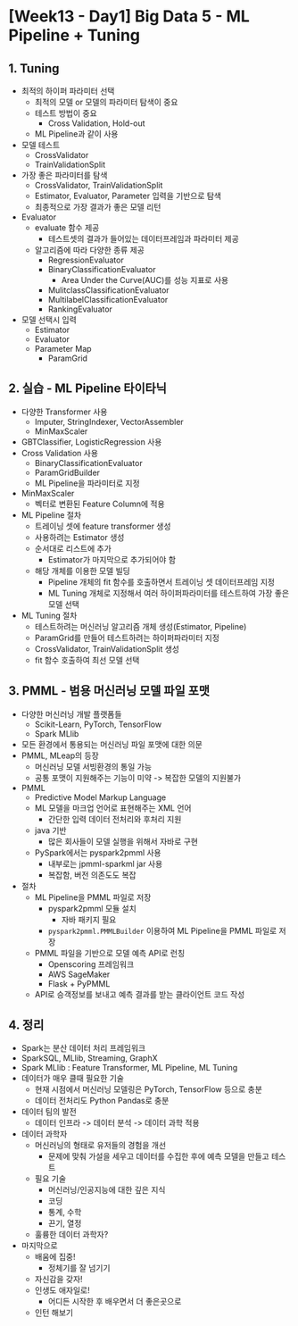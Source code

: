 # [Week13 - Day1] Big Data 5 - ML Pipeline + Tuning

## 1. Tuning
  - 최적의 하이퍼 파라미터 선택
    - 최적의 모델 or 모델의 파라미터 탐색이 중요
    - 테스트 방법이 중요
      - Cross Validation, Hold-out
    - ML Pipeline과 같이 사용
  - 모델 테스트
    - CrossValidator
    - TrainValidationSplit
  - 가장 좋은 파라미터를 탐색
    - CrossValidator, TrainValidationSplit
    - Estimator, Evaluator, Parameter 입력을 기반으로 탐색
    - 최종적으로 가장 결과가 좋은 모델 리턴
  - Evaluator
    - evaluate 함수 제공
      - 테스트셋의 결과가 들어있는 데이터프레임과 파라미터 제공
    - 알고리즘에 따라 다양한 종류 제공
      - RegressionEvaluator
      - BinaryClassificationEvaluator
        - Area Under the Curve(AUC)를 성능 지표로 사용
      - MulitclassClassificationEvaluator
      - MultilabelClassificationEvaluator
      - RankingEvaluator
  - 모델 선택시 입력
    - Estimator
    - Evaluator
    - Parameter Map
      - ParamGrid

## 2. 실습 - ML Pipeline 타이타닉
  - 다양한 Transformer 사용
    - Imputer, StringIndexer, VectorAssembler
    - MinMaxScaler
  - GBTClassifier, LogisticRegression 사용
  - Cross Validation 사용
    - BinaryClassificationEvaluator
    - ParamGridBuilder
    - ML Pipeline을 파라미터로 지정
  - MinMaxScaler
    - 벡터로 변환된 Feature Column에 적용
  - ML Pipeline 절차
    - 트레이닝 셋에 feature transformer 생성
    - 사용하려는 Estimator 생성
    - 순서대로 리스트에 추가
      - Estimator가 마지막으로 추가되어야 함
    - 해당 개체를 이용한 모델 빌딩
      - Pipeline 개체의 fit 함수를 호출하면서 트레이닝 셋 데이터프레임 지정
      - ML Tuning 개체로 지정해서 여러 하이퍼파라미터를 테스트하여 가장 좋은 모델 선택
  - ML Tuning 절차
    - 테스트하려는 머신러닝 알고리즘 개체 생성(Estimator, Pipeline)
    - ParamGrid를 만들어 테스트하려는 하이퍼파라미터 지정
    - CrossValidator, TrainValidationSplit 생성
    - fit 함수 호출하여 최선 모델 선택

## 3. PMML - 범용 머신러닝 모델 파일 포맷
  - 다양한 머신러닝 개발 플랫폼들
    - Scikit-Learn, PyTorch, TensorFlow
    - Spark MLlib
  - 모든 환경에서 통용되는 머신러닝 파일 포맷에 대한 의문
  - PMML, MLeap의 등장
    - 머신러닝 모델 서빙환경의 통일 가능
    - 공통 포맷이 지원해주는 기능이 미약 -> 복잡한 모델의 지원불가
  - PMML
    - Predictive Model Markup Language
    - ML 모델을 마크업 언어로 표현해주는 XML 언어
      - 간단한 입력 데이터 전처리와 후처리 지원
    - java 기반
      - 많은 회사들이 모델 실행을 위해서 자바로 구현
    - PySpark에서는 pyspark2pmml 사용
      - 내부로는 jpmml-sparkml jar 사용
      - 복잡함, 버전 의존도도 복잡
  - 절차
    - ML Pipeline을 PMML 파일로 저장
      - pyspark2pmml 모듈 설치
        - 자바 패키지 필요
      - `pyspark2pmml.PMMLBuilder` 이용하여 ML Pipeline을 PMML 파일로 저장
    - PMML 파일을 기반으로 모델 예측 API로 런칭
      - Openscoring 프레임워크
      - AWS SageMaker
      - Flask + PyPMML
    - API로 승객정보를 보내고 예측 결과를 받는 클라이언트 코드 작성

## 4. 정리
  - Spark는 분산 데이터 처리 프레임워크
  - SparkSQL, MLlib, Streaming, GraphX
  - Spark MLlib : Feature Transformer, ML Pipeline, ML Tuning
  - 데이터가 매우 클때 필요한 기술
    - 현재 시점에서 머신러닝 모델링은 PyTorch, TensorFlow 등으로 충분
    - 데이터 전처리도 Python Pandas로 충분
  - 데이터 팀의 발전
    - 데이터 인프라 -> 데이터 분석 -> 데이터 과학 적용
  - 데이터 과학자
    - 머신러닝의 형태로 유저들의 경험을 개선
      - 문제에 맞춰 가설을 세우고 데이터를 수집한 후에 예측 모델을 만들고 테스트
    - 필요 기술
      - 머신러닝/인공지능에 대한 깊은 지식
      - 코딩
      - 통계, 수학
      - 끈기, 열정
    - 훌륭한 데이터 과학자?
  - 마지막으로
    - 배움에 집중!
      - 정체기를 잘 넘기기
    - 자신감을 갖자!
    - 인생도 애자일로!
      - 어디든 시작한 후 배우면서 더 좋은곳으로
    - 인턴 해보기
    